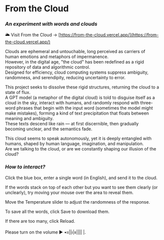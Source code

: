 # **From the Cloud**  
### *An experiment with words and clouds*

🌥️ Visit From the Cloud → [https://from-the-cloud.vercel.app/](https://from-the-cloud.vercel.app/)

Clouds are ephemeral and untouchable, long perceived as carriers of human emotions and metaphors of impermanence.  
However, in the digital age, "the cloud" has been redefined as a rigid repository of data and algorithmic control.  
Designed for efficiency, cloud computing systems suppress ambiguity, randomness, and serendipity, reducing uncertainty to error.  

This project seeks to dissolve these rigid structures, returning the cloud to a state of flux.  
A GPT model (a metaphor of the digital cloud) is told to disguise itself as a cloud in the sky, interact with humans, and randomly respond with three-word phrases that begin with the input word (sometimes the model might make mistakes), forming a kind of text precipitation that floats between meaning and ambiguity.  
These texts descend like rain — at first discernible, then gradually becoming unclear, and the semantics fade.  

This cloud seems to speak autonomously, yet it is deeply entangled with humans, shaped by human language, imagination, and manipulation.  
Are we talking to the cloud, or are we constantly shaping our illusion of the cloud?  

### *How to interact?*

Click the blue box, enter a single word (in English), and send it to the cloud.

If the words stack on top of each other but you want to see them clearly (or unclearly), try moving your mouse over the area to reveal them.

Move the Temperature slider to adjust the randomness of the response.

To save all the words, click Save to download them.

If there are too many, click Reload.

Please turn on the volume ▶︎ •၊၊||၊|။|||| |.